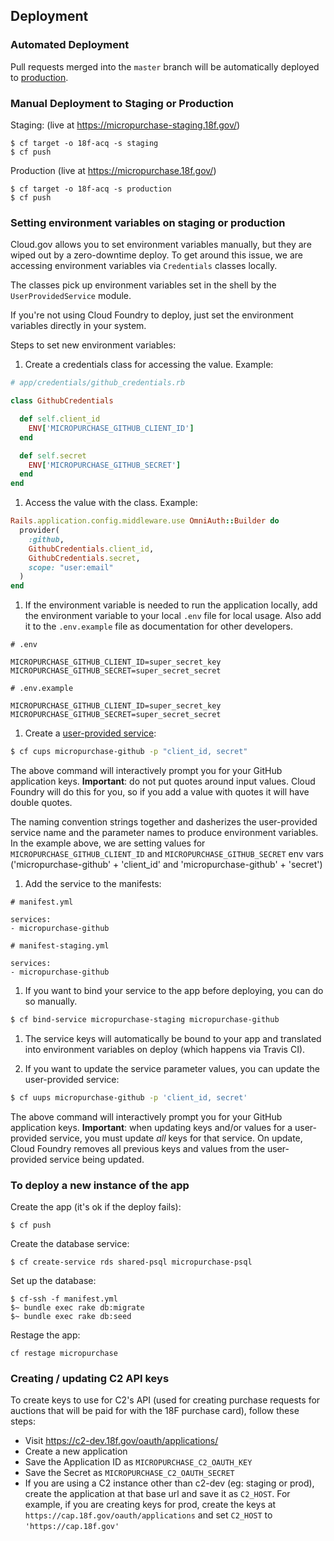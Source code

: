 ## Deployment

### Automated Deployment

Pull requests merged into the `master` branch will be automatically deployed to
[production](https://micropurchase.18f.gov).

### Manual Deployment to Staging or Production

Staging: (live at https://micropurchase-staging.18f.gov/)

```
$ cf target -o 18f-acq -s staging
$ cf push
```

Production (live at https://micropurchase.18f.gov/)

```
$ cf target -o 18f-acq -s production
$ cf push
```

### Setting environment variables on staging or production

Cloud.gov allows you to set environment variables manually, but they are wiped
out by a zero-downtime deploy. To get around this issue, we are accessing
environment variables via `Credentials` classes locally.

The classes pick up environment variables set in the shell by the
`UserProvidedService` module.

If you're not using Cloud Foundry to deploy, just set the environment variables
directly in your system.

Steps to set new environment variables:

1. Create a credentials class for accessing the value. Example:

  ```ruby
  # app/credentials/github_credentials.rb

  class GithubCredentials

    def self.client_id
      ENV['MICROPURCHASE_GITHUB_CLIENT_ID']
    end

    def self.secret
      ENV['MICROPURCHASE_GITHUB_SECRET']
    end
  end
  ```

1. Access the value with the class. Example:

  ```ruby
  Rails.application.config.middleware.use OmniAuth::Builder do
    provider(
      :github,
      GithubCredentials.client_id,
      GithubCredentials.secret,
      scope: "user:email"
    )
  end
  ```

1. If the environment variable is needed to run the application locally, add the
  environment variable to your local `.env` file for local usage. Also add it
  to the `.env.example` file as documentation for other developers.

  ```
  # .env

  MICROPURCHASE_GITHUB_CLIENT_ID=super_secret_key
  MICROPURCHASE_GITHUB_SECRET=super_secret_secret
  ```

  ```
  # .env.example

  MICROPURCHASE_GITHUB_CLIENT_ID=super_secret_key
  MICROPURCHASE_GITHUB_SECRET=super_secret_secret
  ```

1. Create a [user-provided service](https://docs.cloudfoundry.org/devguide/services/user-provided.html):

  ```bash
  $ cf cups micropurchase-github -p "client_id, secret"
  ```

  The above command will interactively prompt you for your GitHub application
  keys. **Important**: do not put quotes around input values. Cloud Foundry will
  do this for you, so if you add a value with quotes it will have double quotes.

  The naming convention strings together and dasherizes the user-provided
  service name and the parameter names to produce environment variables. In the
  example above, we are setting values for `MICROPURCHASE_GITHUB_CLIENT_ID` and
  `MICROPURCHASE_GITHUB_SECRET` env vars ('micropurchase-github' + 'client_id'
  and 'micropurchase-github' + 'secret')

1. Add the service to the manifests:

```
# manifest.yml

services:
- micropurchase-github
```

```
# manifest-staging.yml

services:
- micropurchase-github
```

1. If you want to bind your service to the app before deploying, you can do so
manually.

```bash
$ cf bind-service micropurchase-staging micropurchase-github
```

1. The service keys will automatically be bound to your app and translated into
   environment variables on deploy (which happens via Travis CI).

1. If you want to update the service parameter values, you can update the
   user-provided service:

  ```bash
  $ cf uups micropurchase-github -p 'client_id, secret'
  ```

  The above command will interactively prompt you for your GitHub application
  keys. **Important**: when updating keys and/or values for a user-provided service,
  you must update *all* keys for that service. On update, Cloud Foundry removes
  all previous keys and values from the user-provided service being updated.

### To deploy a new instance of the app

Create the app (it's ok if the deploy fails):

```
$ cf push
```

Create the database service:

```
$ cf create-service rds shared-psql micropurchase-psql
```

Set up the database:

```
$ cf-ssh -f manifest.yml
$~ bundle exec rake db:migrate
$~ bundle exec rake db:seed
```

Restage the app:

```
cf restage micropurchase
```

### Creating / updating C2 API keys

To create keys to use for C2's API (used for creating purchase requests for
auctions that will be paid for with the 18F purchase card), follow these steps:

* Visit https://c2-dev.18f.gov/oauth/applications/
* Create a new application
* Save the Application ID as `MICROPURCHASE_C2_OAUTH_KEY`
* Save the Secret as `MICROPURCHASE_C2_OAUTH_SECRET`
* If you are using a C2 instance other than c2-dev (eg: staging or prod),
  create the application at that base url and save it as `C2_HOST`. For example,
  if you are creating keys for prod, create the keys at
  `https://cap.18f.gov/oauth/applications` and set `C2_HOST` to
  `'https://cap.18f.gov'`
